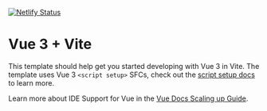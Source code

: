 [![Netlify Status](https://api.netlify.com/api/v1/badges/61be1791-03a7-47fd-8254-b6187ebf1dbe/deploy-status)](https://app.netlify.com/sites/kopovue/deploys)

# Vue 3 + Vite

This template should help get you started developing with Vue 3 in Vite. The template uses Vue 3 `<script setup>` SFCs, check out the [script setup docs](https://v3.vuejs.org/api/sfc-script-setup.html#sfc-script-setup) to learn more.

Learn more about IDE Support for Vue in the [Vue Docs Scaling up Guide](https://vuejs.org/guide/scaling-up/tooling.html#ide-support).
